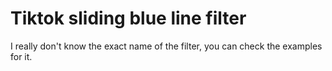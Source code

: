 # Tiktok sliding blue line filter
I really don't know the exact name of the filter, you can check the examples for it.
